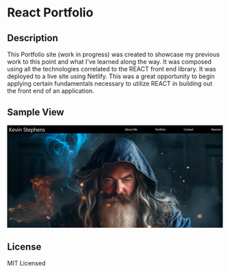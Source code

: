 # React Portfolio

## Description

This Portfolio site (work in progress) was created to showcase my previous work to this point and what I've learned along the way. It was composed using all the technologies correlated to the REACT front end library. It was deployed to a live site using Netlify. This was a great opportunity to begin applying certain fundamentals necessary to utilize REACT in building out the front end of an application. 

## Sample View

![Alt text](chrome_8FiEqZdXr0.jpg)


## License

MIT Licensed

